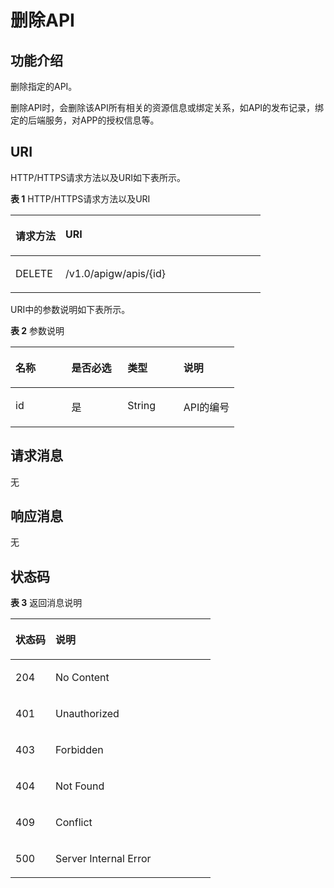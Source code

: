 # 删除API<a name="ZH-CN_TOPIC_0000001081976093"></a>

## 功能介绍<a name="zh-cn_topic_0118921495_section24863152"></a>

删除指定的API。

删除API时，会删除该API所有相关的资源信息或绑定关系，如API的发布记录，绑定的后端服务，对APP的授权信息等。

## URI<a name="zh-cn_topic_0118921495_section22441780"></a>

HTTP/HTTPS请求方法以及URI如下表所示。

**表 1**  HTTP/HTTPS请求方法以及URI

<a name="zh-cn_topic_0118921495_table47776868"></a>
<table><thead align="left"><tr id="zh-cn_topic_0118921495_row14972112"><th class="cellrowborder" valign="top" width="20%" id="mcps1.2.3.1.1"><p id="zh-cn_topic_0118921495_p4781565"><a name="zh-cn_topic_0118921495_p4781565"></a><a name="zh-cn_topic_0118921495_p4781565"></a>请求方法</p>
</th>
<th class="cellrowborder" valign="top" width="80%" id="mcps1.2.3.1.2"><p id="zh-cn_topic_0118921495_p51762503"><a name="zh-cn_topic_0118921495_p51762503"></a><a name="zh-cn_topic_0118921495_p51762503"></a>URI</p>
</th>
</tr>
</thead>
<tbody><tr id="zh-cn_topic_0118921495_row32013205"><td class="cellrowborder" valign="top" width="20%" headers="mcps1.2.3.1.1 "><p id="zh-cn_topic_0118921495_p42932816"><a name="zh-cn_topic_0118921495_p42932816"></a><a name="zh-cn_topic_0118921495_p42932816"></a>DELETE</p>
</td>
<td class="cellrowborder" valign="top" width="80%" headers="mcps1.2.3.1.2 "><p id="zh-cn_topic_0118921495_p55006047"><a name="zh-cn_topic_0118921495_p55006047"></a><a name="zh-cn_topic_0118921495_p55006047"></a>/v1.0/apigw/apis/{id}</p>
</td>
</tr>
</tbody>
</table>

URI中的参数说明如下表所示。

**表 2**  参数说明

<a name="zh-cn_topic_0118921495_table26304811"></a>
<table><thead align="left"><tr id="zh-cn_topic_0118921495_row11931990"><th class="cellrowborder" valign="top" width="25%" id="mcps1.2.5.1.1"><p id="zh-cn_topic_0118921495_p26967144"><a name="zh-cn_topic_0118921495_p26967144"></a><a name="zh-cn_topic_0118921495_p26967144"></a>名称</p>
</th>
<th class="cellrowborder" valign="top" width="25%" id="mcps1.2.5.1.2"><p id="zh-cn_topic_0118921495_p36855079"><a name="zh-cn_topic_0118921495_p36855079"></a><a name="zh-cn_topic_0118921495_p36855079"></a>是否必选</p>
</th>
<th class="cellrowborder" valign="top" width="25%" id="mcps1.2.5.1.3"><p id="zh-cn_topic_0118921495_p32471418"><a name="zh-cn_topic_0118921495_p32471418"></a><a name="zh-cn_topic_0118921495_p32471418"></a>类型</p>
</th>
<th class="cellrowborder" valign="top" width="25%" id="mcps1.2.5.1.4"><p id="zh-cn_topic_0118921495_p12939210"><a name="zh-cn_topic_0118921495_p12939210"></a><a name="zh-cn_topic_0118921495_p12939210"></a>说明</p>
</th>
</tr>
</thead>
<tbody><tr id="zh-cn_topic_0118921495_row41443070"><td class="cellrowborder" valign="top" width="25%" headers="mcps1.2.5.1.1 "><p id="zh-cn_topic_0118921495_p1445503"><a name="zh-cn_topic_0118921495_p1445503"></a><a name="zh-cn_topic_0118921495_p1445503"></a>id</p>
</td>
<td class="cellrowborder" valign="top" width="25%" headers="mcps1.2.5.1.2 "><p id="zh-cn_topic_0118921495_p49976884"><a name="zh-cn_topic_0118921495_p49976884"></a><a name="zh-cn_topic_0118921495_p49976884"></a>是</p>
</td>
<td class="cellrowborder" valign="top" width="25%" headers="mcps1.2.5.1.3 "><p id="zh-cn_topic_0118921495_p21595781"><a name="zh-cn_topic_0118921495_p21595781"></a><a name="zh-cn_topic_0118921495_p21595781"></a>String</p>
</td>
<td class="cellrowborder" valign="top" width="25%" headers="mcps1.2.5.1.4 "><p id="zh-cn_topic_0118921495_p4427868"><a name="zh-cn_topic_0118921495_p4427868"></a><a name="zh-cn_topic_0118921495_p4427868"></a>API的编号</p>
</td>
</tr>
</tbody>
</table>

## 请求消息<a name="zh-cn_topic_0118921495_section649433"></a>

无

## 响应消息<a name="zh-cn_topic_0118921495_section52604147"></a>

无

## 状态码<a name="zh-cn_topic_0118921495_section5844905"></a>

**表 3**  返回消息说明

<a name="zh-cn_topic_0118921495_table60212917"></a>
<table><thead align="left"><tr id="zh-cn_topic_0118921495_row17862286"><th class="cellrowborder" valign="top" width="20%" id="mcps1.2.3.1.1"><p id="zh-cn_topic_0118921495_p37559096"><a name="zh-cn_topic_0118921495_p37559096"></a><a name="zh-cn_topic_0118921495_p37559096"></a>状态码</p>
</th>
<th class="cellrowborder" valign="top" width="80%" id="mcps1.2.3.1.2"><p id="zh-cn_topic_0118921495_p22387963"><a name="zh-cn_topic_0118921495_p22387963"></a><a name="zh-cn_topic_0118921495_p22387963"></a>说明</p>
</th>
</tr>
</thead>
<tbody><tr id="zh-cn_topic_0118921495_row1485694"><td class="cellrowborder" valign="top" width="20%" headers="mcps1.2.3.1.1 "><p id="zh-cn_topic_0118921495_p53232361"><a name="zh-cn_topic_0118921495_p53232361"></a><a name="zh-cn_topic_0118921495_p53232361"></a>204</p>
</td>
<td class="cellrowborder" valign="top" width="80%" headers="mcps1.2.3.1.2 "><p id="zh-cn_topic_0118921495_p13445195614478"><a name="zh-cn_topic_0118921495_p13445195614478"></a><a name="zh-cn_topic_0118921495_p13445195614478"></a>No Content</p>
</td>
</tr>
<tr id="zh-cn_topic_0118921495_row17468177"><td class="cellrowborder" valign="top" width="20%" headers="mcps1.2.3.1.1 "><p id="zh-cn_topic_0118921495_p5636200"><a name="zh-cn_topic_0118921495_p5636200"></a><a name="zh-cn_topic_0118921495_p5636200"></a>401</p>
</td>
<td class="cellrowborder" valign="top" width="80%" headers="mcps1.2.3.1.2 "><p id="zh-cn_topic_0118921495_p53879076"><a name="zh-cn_topic_0118921495_p53879076"></a><a name="zh-cn_topic_0118921495_p53879076"></a>Unauthorized</p>
</td>
</tr>
<tr id="zh-cn_topic_0118921495_row15149644"><td class="cellrowborder" valign="top" width="20%" headers="mcps1.2.3.1.1 "><p id="zh-cn_topic_0118921495_p19161626"><a name="zh-cn_topic_0118921495_p19161626"></a><a name="zh-cn_topic_0118921495_p19161626"></a>403</p>
</td>
<td class="cellrowborder" valign="top" width="80%" headers="mcps1.2.3.1.2 "><p id="zh-cn_topic_0118921495_p13949586"><a name="zh-cn_topic_0118921495_p13949586"></a><a name="zh-cn_topic_0118921495_p13949586"></a>Forbidden</p>
</td>
</tr>
<tr id="zh-cn_topic_0118921495_row10181700"><td class="cellrowborder" valign="top" width="20%" headers="mcps1.2.3.1.1 "><p id="zh-cn_topic_0118921495_p19411362"><a name="zh-cn_topic_0118921495_p19411362"></a><a name="zh-cn_topic_0118921495_p19411362"></a>404</p>
</td>
<td class="cellrowborder" valign="top" width="80%" headers="mcps1.2.3.1.2 "><p id="zh-cn_topic_0118921495_p28816493"><a name="zh-cn_topic_0118921495_p28816493"></a><a name="zh-cn_topic_0118921495_p28816493"></a>Not Found</p>
</td>
</tr>
<tr id="zh-cn_topic_0118921495_row58021846"><td class="cellrowborder" valign="top" width="20%" headers="mcps1.2.3.1.1 "><p id="zh-cn_topic_0118921495_p2149103"><a name="zh-cn_topic_0118921495_p2149103"></a><a name="zh-cn_topic_0118921495_p2149103"></a>409</p>
</td>
<td class="cellrowborder" valign="top" width="80%" headers="mcps1.2.3.1.2 "><p id="zh-cn_topic_0118921495_p39859624"><a name="zh-cn_topic_0118921495_p39859624"></a><a name="zh-cn_topic_0118921495_p39859624"></a>Conflict</p>
</td>
</tr>
<tr id="zh-cn_topic_0118921495_row23192296"><td class="cellrowborder" valign="top" width="20%" headers="mcps1.2.3.1.1 "><p id="zh-cn_topic_0118921495_p66636660"><a name="zh-cn_topic_0118921495_p66636660"></a><a name="zh-cn_topic_0118921495_p66636660"></a>500</p>
</td>
<td class="cellrowborder" valign="top" width="80%" headers="mcps1.2.3.1.2 "><p id="zh-cn_topic_0118921495_p14947689"><a name="zh-cn_topic_0118921495_p14947689"></a><a name="zh-cn_topic_0118921495_p14947689"></a>Server Internal Error</p>
</td>
</tr>
</tbody>
</table>

